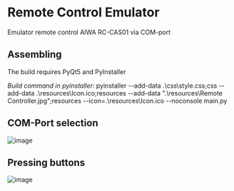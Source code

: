 # Remote Control Emulator
Emulator remote control AIWA RC-CAS01 via COM-port

## Assembling
The build requires PyQt5 and PyInstaller

*Build command in pyinstaller:* pyinstaller --add-data .\css\style.css;css --add-data .\resources\Icon.ico;resources --add-data ".\resources\Remote Controller.jpg";resources --icon=.\resources\Icon.ico --noconsole main.py

## COM-Port selection
![image](https://user-images.githubusercontent.com/109802024/217218945-a33f8e43-619c-47e5-845a-618032b53af1.png)

## Pressing buttons
![image](https://user-images.githubusercontent.com/109802024/217219002-4808ceff-da52-4035-8d27-6cbb33a0a200.png)
